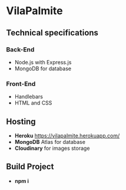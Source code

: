 # VilaPalmite

## Technical specifications
### Back-End
* Node.js with Express.js
* MongoDB for database

### Front-End
* Handlebars
* HTML and CSS

## Hosting
* **Heroku** https://vilapalmite.herokuapp.com/
* **MongoDB** Atlas for database
* **Cloudinary** for images storage

## Build Project
* **npm i**
